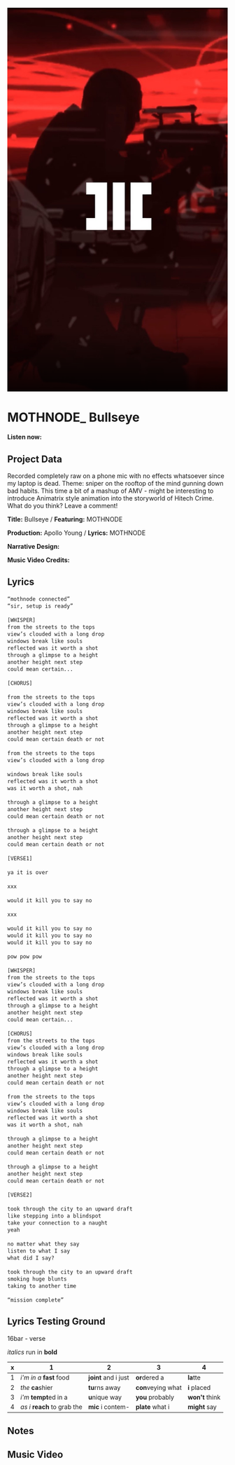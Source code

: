 ![](github-cover-bullseye.png)

# MOTHNODE_ Bullseye

**Listen now:** 

## Project Data

Recorded completely raw on a phone mic with no effects whatsoever since my laptop is dead. Theme: sniper on the rooftop of the mind gunning down bad habits. This time a bit of a mashup of AMV - might be interesting to introduce Animatrix style animation into the storyworld of Hitech Crime. What do you think? Leave a comment!

**Title:** Bullseye / **Featuring:** MOTHNODE

**Production:** Apollo Young  / **Lyrics:** MOTHNODE

**Narrative Design:**

**Music Video Credits:**

## Lyrics

```
“mothnode connected”
“sir, setup is ready”

[WHISPER] 
from the streets to the tops
view’s clouded with a long drop
windows break like souls
reflected was it worth a shot
through a glimpse to a height
another height next step
could mean certain...

[CHORUS]

from the streets to the tops
view’s clouded with a long drop
windows break like souls
reflected was it worth a shot
through a glimpse to a height
another height next step
could mean certain death or not

from the streets to the tops
view’s clouded with a long drop

windows break like souls
reflected was it worth a shot
was it worth a shot, nah

through a glimpse to a height
another height next step
could mean certain death or not

through a glimpse to a height
another height next step
could mean certain death or not

[VERSE1]

ya it is over

xxx

would it kill you to say no

xxx

would it kill you to say no
would it kill you to say no
would it kill you to say no

pow pow pow

[WHISPER]
from the streets to the tops
view’s clouded with a long drop
windows break like souls
reflected was it worth a shot
through a glimpse to a height
another height next step
could mean certain...

[CHORUS]
from the streets to the tops
view’s clouded with a long drop
windows break like souls
reflected was it worth a shot
through a glimpse to a height
another height next step
could mean certain death or not

from the streets to the tops
view’s clouded with a long drop
windows break like souls
reflected was it worth a shot
was it worth a shot, nah

through a glimpse to a height
another height next step
could mean certain death or not

through a glimpse to a height
another height next step
could mean certain death or not

[VERSE2]

took through the city to an upward draft
like stepping into a blindspot
take your connection to a naught
yeah

no matter what they say
listen to what I say
what did I say?

took through the city to an upward draft
smoking huge blunts
taking to another time

“mission complete”

```

## Lyrics Testing Ground

16bar - verse

*italics* run in
**bold**

| x | 1 | 2 | 3 | 4 |
|---|---|---|---|---|
| 1 | *i'm in a* **fast** food | **joint** and i just  | **or**dered a  | **la**tte  |
| 2 | *the* **ca**shier | **tu**rns away  |  **con**veying what |  **i** placed |
| 3 | *i'm* **tempt**ed in a | **u**nique way  |  **you** probably |  **won't** think |
| 4 | *as i* **reach** to grab the |  **mic** i contem-  | **plate** what i | **might** say |

## Notes

## Music Video

